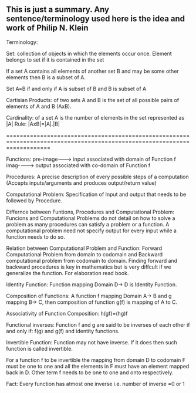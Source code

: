 ## This is just a summary. Any sentence/terminology used here is the idea and work of Philip N. Klein 


Terminology:


Set: collection of objects in which the elements occur once.
Element belongs to set if it is contained in the set

If a set A contains all elements of another set B and may be some other elements then B is a subset of A.

Set A=B if and only if A is subset of B and B is subset of A

Cartisian Products: of two sets A and B is the set of all possible pairs of elements of A and B (AxB).

Cardinality: of a set A is the number of elements in the set represented as |A|
Rule: |AxB|=|A|.|B|

=========================================================================================================================

Functions:
pre-image---> input associated with domain of Function f
imag----> output associated with co-domain of Function f

Procedures:
A precise description of every possible steps of a computation (Accepts inputs/arguments and produces output/return value)

Computational Problem:
Specification of Input and output that needs to be followed by Procedure.

Differnce between Funtions, Procedures and Computational Problem:
Funcions and Computational Problems do not detail on how to solve a problem as many procedures can satisfy a problem or a function.
A computational problem need not specify output for every input while a function needs to do so.

Relation between Computational Problem and Function:
Forward Computational Problem from domain to codomain and Backward computational problem from codomain to domain.
Finding forward and backward procedures is key in mathematics but is very diffcult if we generalize the function.
For elaboration read book.

Identity Function:
Function mapping Domain D-> D is Identity Function.

Composition of Functions:
A function f mapping Domain A-> B and g mapping B-> C, then composition of function g(f) is mapping of A to C.

Associativity of Function Composition:
h(gf)=(hg)f

Functional inverses:
Function f and g are said to be inverses of each other if and only if:
f(g) and g(f) and identity functions.


Invertible Function:
Function may not have inverse. If it does then such function is called invertible.

For a function f to be invertible the mapping from domain D to codomain F  must be one to one and all the elements in F must
have an element mapped back in D. Other term f needs to be one to one and onto respectively.

Fact: Every function has atmost one inverse i.e. number of inverse =0 or 1











